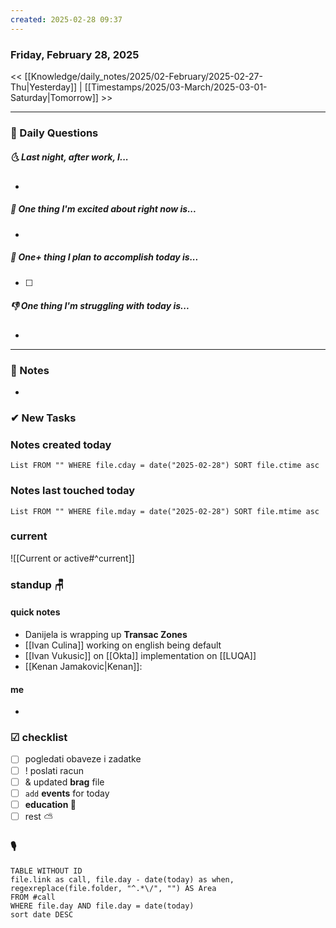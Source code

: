 ```yaml
---
created: 2025-02-28 09:37
---
```

### Friday, February 28, 2025

<< [[Knowledge/daily_notes/2025/02-February/2025-02-27-Thu|Yesterday]] | [[Timestamps/2025/03-March/2025-03-01-Saturday|Tomorrow]] >>

___
### 📅 Daily Questions
##### 🌜 **Last night, after work, I...**
- 

##### 🙌 **One thing I'm excited about right now is...**
- 

##### 🚀 **One+ thing I plan to accomplish today is...**
- [ ] 

##### 👎 **One thing I'm struggling with today is...**
- 

---
### 📝 Notes
- 
### ✔ New Tasks

### Notes created today
```dataview
List FROM "" WHERE file.cday = date("2025-02-28") SORT file.ctime asc
```

### Notes last touched today
```dataview
List FROM "" WHERE file.mday = date("2025-02-28") SORT file.mtime asc
`````
### **current**
![[Current or active#^current]]

### **standup** 🪑

#### quick notes
- Danijela is wrapping up **Transac Zones**
- [[Ivan Culina]] working on english being default
- [[Ivan Vukusic]] on [[Okta]] implementation on [[LUQA]]
- [[Kenan Jamakovic|Kenan]]:  
#### me 
- 

### ☑ checklist
- [ ] pogledati  obaveze i zadatke
- [ ] ! poslati racun
- [ ] & updated **brag** file
- [ ] `add` **events** for today
- [ ] **education 🎒**
- [ ] rest ⛅ 

### 🎙
```dataview
TABLE WITHOUT ID
file.link as call, file.day - date(today) as when, regexreplace(file.folder, "^.*\/", "") AS Area
FROM #call
WHERE file.day AND file.day = date(today)
sort date DESC
```
